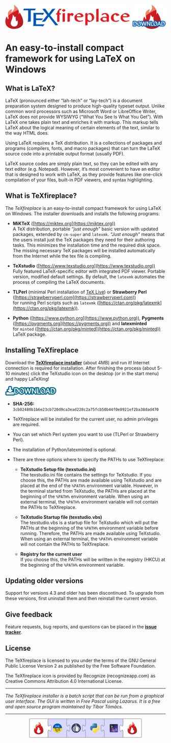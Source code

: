 [Download]: https://tibortomacs.github.io/texfireplace/texfireplace.exe
[Webpage]: https://tibortomacs.github.io/texfireplace/

[<img src="texfireplace.svg" height="75"/>][Webpage]
[<img src="download.svg" height="75" align="right"/>][Download]

# An easy-to-install compact framework for using LaTeX on Windows

## What is LaTeX?

LaTeX (pronounced either “lah-tech” or “lay-tech”) is a document preparation system designed to produce high-quality typeset output.
Unlike common word processors such as Microsoft Word or LibreOffice Writer, LaTeX does not provide WYSIWYG (“What You See Is What You Get”). 
With LaTeX one takes plain text and enriches it with markup. 
This markup tells LaTeX about the logical meaning of certain elements of the text, similar to the way HTML does.

Using LaTeX requires a TeX distribution. 
It is a collections of packages and programs (compilers, fonts, and macro packages) that can turn the LaTeX source code into a printable output format (usually PDF).

LaTeX source codes are simply plain text, so they can be edited with any text editor (e.g. Notepad). 
However, it’s most convenient to have an editor that is designed to work with LaTeX, as they provide features like one-click compilation of your files, built-in PDF viewers, and syntax highlighting.

## What is TeXfireplace?

The _TeXfireplace_ is an easy-to-install compact framework for using LaTeX on Windows.
The installer downloads and installs the following programs: 

- **MiKTeX**
([https://miktex.org](https://miktex.org)) <br>
A TeX distribution, portable _“just enough”_ basic version with updated packages, extended by `cm-super` and `latexmk`.
_“Just enough”_ means that the users install just the TeX packages they need for their authoring tasks.
This minimizes the installation time and the required disk space.
The missing necessary TeX packages will be installed automatically from the Internet while the tex file is compiling.

- **TeXstudio**
([https://www.texstudio.org](https://www.texstudio.org)) <br>
Fully featured LaTeX-specific editor with integrated PDF viewer.
Portable version, modified default settings.
By default, the `latexmk` automates the process of compiling the LaTeX documents.

- **TLPerl**
(minimal Perl installation of [TeX Live](https://www.tug.org/texlive))
or
**Strawberry Perl**
([https://strawberryperl.com](https://strawberryperl.com)) <br>
for running Perl scripts such as `latexmk` ([https://ctan.org/pkg/latexmk](https://ctan.org/pkg/latexmk)).

- **Python**
([https://www.python.org](https://www.python.org)),
**Pygments**
([https://pygments.org](https://pygments.org))
and
**latexminted**<br>
for `minted` ([https://ctan.org/pkg/minted](https://ctan.org/pkg/minted)) LaTeX package.

## Installing TeXfireplace

Download the **[TeXfireplace installer][download]** (about 4MB) and run it! Internet connection is required for installation.
After finishing the process (about 5-10 minutes) click the TeXstudio icon on the desktop (or in the start menu) and happy LaTeXing!

[<img src="download2.svg" height="30"/>][Download]

- **SHA-256:** `3cb02480b1b6e23cb720d9ca3ead228c2a75fcb50b44f0e8921ef2ba38dad470`

- TeXfireplace will be installed for the current user, no admin privileges are required.

- You can set which Perl system you want to use (TLPerl or Strawberry Perl).

- The installation of Python/latexminted is optional.

- There are three options where to specify the PATHs to use TeXfireplace:

     - **TeXstudio Setup file (texstudio.ini)** <br>
     The texstudio.ini file contains the settings for TeXstudio.
     If you choose this, the PATHs are made available using TeXstudio and are placed at the end of the `%PATH%` environment variable.
     However, in the terminal started from TeXstudio, the PATHs are placed at the beginning of the `%PATH%` environment variable.
     When using an external terminal, the `%PATH%` environment variable will not contain the PATHs to TeXfireplace.

     - **TeXstudio Startup file (texstudio.vbs)** <br>
     The texstudio.vbs is a startup file for TeXstudio which will put the PATHs at the beginning of the `%PATH%` environment variable before running.
     Therefore, the PATHs are made available using TeXstudio.
     When using an external terminal, the `%PATH%` environment variable will not contain the PATHs to TeXfireplace.

     - **Registry for the current user** <br>
     If you choose this, the PATHs will be written in the registry (HKCU) at the beginning of the `%PATH%` environment variable.

## Updating older versions

Support for versions 4.3 and older has been discontinued.
To upgrade from these versions, first uninstall them and then reinstall the current version.

## Give feedback

Feature requests, bug reports, and questions can be placed in the **[issue tracker](https://github.com/tibortomacs/texfireplace/issues)**. 

## License

The TeXfireplace is licensed to you under the terms of the GNU General Public License Version 2 as published by the Free Software Foundation.

The TeXfireplace icon is provided by Recognize (recognizeapp.com) as Creative Commons Attribution 4.0 International License.

---

*The TeXfireplace installer is a batch script that can be run from a graphical user interface. The GUI is written in Free Pascal using Lazarus.
It is a free and open source program maintained by Tibor Tómács.*

---

<p align="center"><img src="texfireplace-puzzle.svg" height="60"/></p>